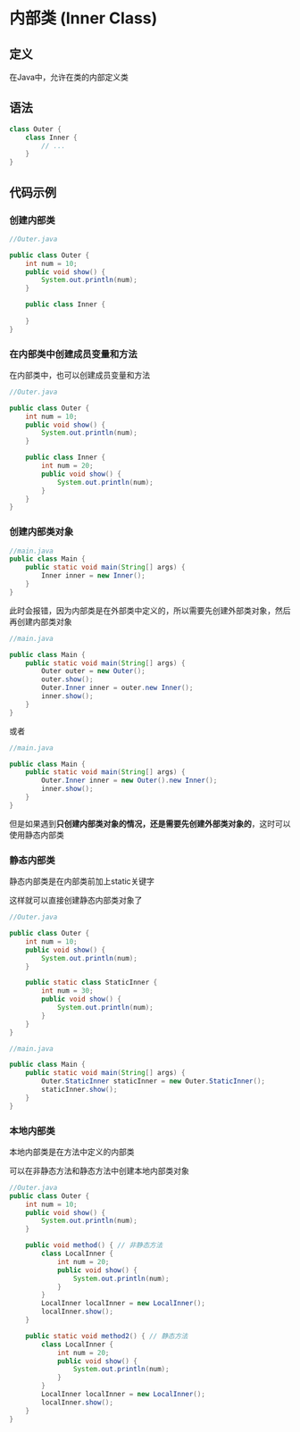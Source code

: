 # 内部类 (Inner Class)

## 定义

在Java中，允许在类的内部定义类

## 语法

```java
class Outer {
    class Inner {
        // ...
    }
}
```

## 代码示例

### 创建内部类

```java
//Outer.java

public class Outer {
    int num = 10;
    public void show() {
        System.out.println(num);
    }

    public class Inner {
        
    }
}
```

### 在内部类中创建成员变量和方法

在内部类中，也可以创建成员变量和方法

```java
//Outer.java

public class Outer {
    int num = 10;
    public void show() {
        System.out.println(num);
    }

    public class Inner {
        int num = 20;
        public void show() {
            System.out.println(num);
        }
    }
}
```

### 创建内部类对象

```java
//main.java
public class Main {
    public static void main(String[] args) {
        Inner inner = new Inner();
    }
}
```

此时会报错，因为内部类是在外部类中定义的，所以需要先创建外部类对象，然后再创建内部类对象

```java
//main.java

public class Main {
    public static void main(String[] args) {
        Outer outer = new Outer();
        outer.show();
        Outer.Inner inner = outer.new Inner();
        inner.show();
    }
}
```

或者

```java
//main.java

public class Main {
    public static void main(String[] args) {
        Outer.Inner inner = new Outer().new Inner();
        inner.show();
    }
}
```

但是如果遇到**只创建内部类对象的情况，还是需要先创建外部类对象的**，这时可以使用静态内部类

### 静态内部类

静态内部类是在内部类前加上static关键字

这样就可以直接创建静态内部类对象了

```java
//Outer.java

public class Outer {
    int num = 10;
    public void show() {
        System.out.println(num);
    }

    public static class StaticInner {
        int num = 30;
        public void show() {
            System.out.println(num);
        }
    }
}
```

```java
//main.java

public class Main {
    public static void main(String[] args) {
        Outer.StaticInner staticInner = new Outer.StaticInner();
        staticInner.show();
    }
}
```

### 本地内部类

本地内部类是在方法中定义的内部类

可以在非静态方法和静态方法中创建本地内部类对象

```java
//Outer.java
public class Outer {
    int num = 10;
    public void show() {
        System.out.println(num);
    }

    public void method() { // 非静态方法
        class LocalInner {
            int num = 20;
            public void show() {
                System.out.println(num);
            }
        }
        LocalInner localInner = new LocalInner();
        localInner.show();
    }

    public static void method2() { // 静态方法
        class LocalInner {
            int num = 20;
            public void show() {
                System.out.println(num);
            }
        }
        LocalInner localInner = new LocalInner();
        localInner.show();
    }
}
```